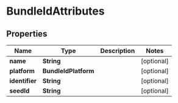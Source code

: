 

# BundleIdAttributes


## Properties

| Name | Type | Description | Notes |
|------------ | ------------- | ------------- | -------------|
|**name** | **String** |  |  [optional] |
|**platform** | **BundleIdPlatform** |  |  [optional] |
|**identifier** | **String** |  |  [optional] |
|**seedId** | **String** |  |  [optional] |



